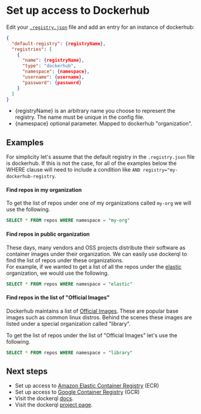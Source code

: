 # Set up access to Dockerhub

Edit your [```.registry.json```](./set-up-access-to-registries) file and add an entry for an instance of dockerhub: 

~~~json
{
  "default-registry": {registryName},
  "registries": [
    {
      "name": {registryName},
      "type": "dockerhub",
      "namespace": {namespace},
      "username": {username},
      "password": {password}
    }
  ]
}
~~~

* {registryName} is an arbitrary name you choose to represent the registry. The name must be unique in the config file. 
* {namespace} optional parameter. Mapped to dockerhub "organization". 

## Examples

For simplicity let's assume that the default registry in the ```.registry.json``` file is dockerhub. If this is not the case, for all of the examples below the WHERE clause will need to include a condition like  ```AND registry="my-dockerhub-registry```.  

#### Find repos in my organization

To get the list of repos under one of my organizations called ```my-org``` we will use the following.

~~~sql
SELECT * FROM repos WHERE namespace = "my-org"
~~~

#### Find repos in public organization

These days, many vendors and OSS projects distribute their software as container images under their organization. We can easily use dockerql to find the list of repos under these organizations.  
For example, if we wanted to get a list of all the repos under the [elastic](https://hub.docker.com/u/elastic) organization, we would use the following. 

~~~sql
SELECT * FROM repos WHERE namespace = "elastic"
~~~

#### Find repos in the list of "Official Images"

Dockerhub maintains a list of [Official Images](https://docs.docker.com/docker-hub/official_images/). These are popular base images such as common linux distros. 
Behind the scenes these images are listed under a special organization called "library". 

To get the list of repos under the list of "Official Images" let's use the following. 

~~~sql
SELECT * FROM repos WHERE namespace = "library"
~~~

## Next steps

* Set up access to [Amazon Elastic Container Registry](./set-up-ecr) (ECR)
* Set up access to [Google Container Registry](./set-up-gcr) (GCR)
* Visit the dockerql [docs](./).
* Visit the dockerql [project page](https://github.com/simplyCoders/dockerql).

